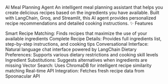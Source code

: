 AI Meal Planning Agent
An intelligent meal planning assistant that helps you create delicious recipes based on the ingredients you have available. Built with LangChain, Groq, and Streamlit, this AI agent provides personalized recipe recommendations and detailed cooking instructions.
✨ Features

Smart Recipe Matching: Finds recipes that maximize the use of your available ingredients
Complete Recipe Details: Provides full ingredients list, step-by-step instructions, and cooking tips
Conversational Interface: Natural language chat interface powered by LangChain
Dietary Preferences: Supports various dietary restrictions and cooking skill levels
Ingredient Substitutions: Suggests alternatives when ingredients are missing
Vector Search: Uses ChromaDB for intelligent recipe similarity matching
Real-time API Integration: Fetches fresh recipe data from Spoonacular API
